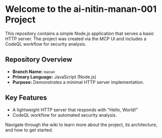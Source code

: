 # Welcome to the ai-nitin-manan-001 Project

This repository contains a simple Node.js application that serves a basic HTTP server. The project was created via the MCP UI and includes a CodeQL workflow for security analysis.

## Repository Overview

- **Branch Name:** `manan`
- **Primary Language:** JavaScript (Node.js)
- **Purpose:** Demonstrates a minimal HTTP server implementation.

## Key Features

- A lightweight HTTP server that responds with "Hello, World!"
- CodeQL workflow for automated security analysis.

Navigate through the wiki to learn more about the project, its architecture, and how to get started.